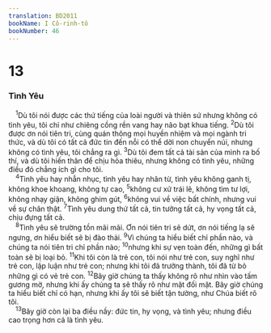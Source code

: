 ```yaml
---
translation: BD2011
bookName: I Cô-rinh-tô 
bookNumber: 46
---
```


<div class="title"><h1>13</h1><h3>Tình Yêu</h3></div>
<span class="verse 1co_13_1"> <sup>1</sup>Dù tôi nói được các thứ tiếng của loài người và thiên sứ nhưng không có tình yêu, tôi chỉ như chiêng cồng rền vang hay não bạt khua tiếng. </span>
<span class="verse 1co_13_2"><sup>2</sup>Dù tôi được ơn nói tiên tri, cùng quán thông mọi huyền nhiệm và mọi ngành tri thức, và dù tôi có tất cả đức tin đến nỗi có thể dời non chuyển núi, nhưng không có tình yêu, tôi chẳng ra gì. </span>
<span class="verse 1co_13_3"><sup>3</sup>Dù tôi đem tất cả tài sản của mình ra bố thí, và dù tôi hiến thân để chịu hỏa thiêu, nhưng không có tình yêu, những điều đó chẳng ích gì cho tôi.<br/></span>
<span class="verse 1co_13_4"> <sup>4</sup>Tình yêu hay nhẫn nhục, tình yêu hay nhân từ, tình yêu không ganh tị, không khoe khoang, không tự cao, </span>
<span class="verse 1co_13_5"><sup>5</sup>không cư xử trái lẽ, không tìm tư lợi, không nhạy giận, không ghim gút, </span>
<span class="verse 1co_13_6"><sup>6</sup>không vui về việc bất chính, nhưng vui về sự chân thật. </span>
<span class="verse 1co_13_7"><sup>7</sup>Tình yêu dung thứ tất cả, tin tưởng tất cả, hy vọng tất cả, chịu đựng tất cả.<br/></span>
<span class="verse 1co_13_8"> <sup>8</sup>Tình yêu sẽ trường tồn mãi mãi. Ơn nói tiên tri sẽ dứt, ơn nói tiếng lạ sẽ ngưng, ơn hiểu biết sẽ bị đào thải. </span>
<span class="verse 1co_13_9"><sup>9</sup>Vì chúng ta hiểu biết chỉ phần nào, và chúng ta nói tiên tri chỉ phần nào; </span>
<span class="verse 1co_13_10"><sup>10</sup>nhưng khi sự vẹn toàn đến, những gì bất toàn sẽ bị loại bỏ. </span>
<span class="verse 1co_13_11"><sup>11</sup>Khi tôi còn là trẻ con, tôi nói như trẻ con, suy nghĩ như trẻ con, lập luận như trẻ con; nhưng khi tôi đã trưởng thành, tôi đã từ bỏ những gì có vẻ trẻ con. </span>
<span class="verse 1co_13_12"><sup>12</sup>Bây giờ chúng ta thấy không rõ như nhìn vào tấm gương mờ, nhưng khi ấy chúng ta sẽ thấy rõ như mặt đối mặt. Bây giờ chúng ta hiểu biết chỉ có hạn, nhưng khi ấy tôi sẽ biết tận tường, như Chúa biết rõ tôi.<br/></span>
<span class="verse 1co_13_13"> <sup>13</sup>Bây giờ còn lại ba điều nầy: đức tin, hy vọng, và tình yêu; nhưng điều cao trọng hơn cả là tình yêu.<br/></span>
